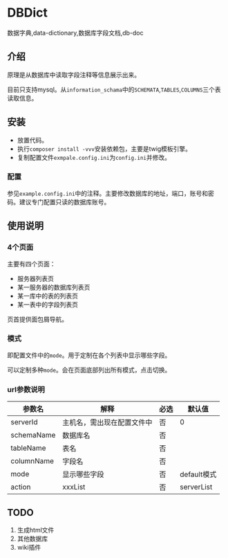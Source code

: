 # DBDict
数据字典,data-dictionary,数据库字段文档,db-doc
## 介绍
原理是从数据库中读取字段注释等信息展示出来。

目前只支持mysql。从`information_schama`中的`SCHEMATA`,`TABLES`,`COLUMNS`三个表读取信息。
## 安装
* 放置代码。
* 执行`composer install -vvv`安装依赖包，主要是twig模板引擎。
* 复制配置文件`exmpale.config.ini`为`config.ini`并修改。

### 配置
参见`example.config.ini`中的注释。主要修改数据库的地址，端口，账号和密码。建议专门配置只读的数据库账号。
## 使用说明
### 4个页面
主要有四个页面：
* 服务器列表页
* 某一服务器的数据库列表页
* 某一库中的表的列表页
* 某一表中的字段列表页

页首提供面包屑导航。

### 模式
即配置文件中的`mode`。用于定制在各个列表中显示哪些字段。

可以定制多种`mode`。会在页面底部列出所有模式，点击切换。
### url参数说明
 参数名     | 解释                       | 必选 | 默认值          
----|----|----|----
 serverId   | 主机名，需出现在配置文件中 | 否   | 0            
 schemaName | 数据库名                   | 否   | 
 tableName  | 表名                       | 否   | 
 columnName | 字段名                     | 否   |    
 mode       | 显示哪些字段               | 否   | default模式    
 action     | xxxList               | 否   | serverList         
 
## TODO
1. 生成html文件
2. 其他数据库
3. wiki插件
